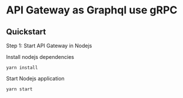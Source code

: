 # API Gateway as Graphql use gRPC


## Quickstart

Step 1: Start API Gateway in Nodejs

Install nodejs dependencies

```shell
yarn install
```

Start Nodejs application

```shell
yarn start
```




